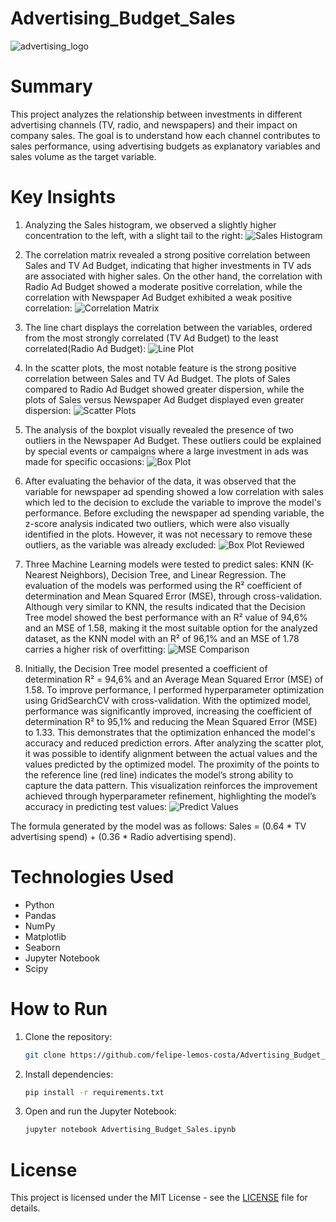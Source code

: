 # Advertising_Budget_Sales
![advertising_logo](images/advertising_logo.jpg)

# Summary
This project analyzes the relationship between investments in different advertising channels (TV, radio, and newspapers) and their impact on company sales. The goal is to understand how each channel contributes to sales performance, using advertising budgets as explanatory variables and sales volume as the target variable.

# Key Insights
1. Analyzing the Sales histogram, we observed a slightly higher concentration to the left, with a slight tail to the right:
![Sales Histogram](https://github.com/felipe-lemos-costa/Advertising_Budget_Sales/raw/main/images/1_sales_histogram.jpg)

2. The correlation matrix revealed a strong positive correlation between Sales and TV Ad Budget, indicating that higher investments in TV ads are associated with higher sales. On the other hand, the correlation with Radio Ad Budget showed a moderate positive correlation, while the correlation with Newspaper Ad Budget exhibited a weak positive correlation:
![Correlation Matrix](images/2_correlation_matrix.png)

3. The line chart displays the correlation between the variables, ordered from the most strongly correlated (TV Ad Budget) to the least correlated(Radio Ad Budget):
![Line Plot](images/3_line_plot.png)

4. In the scatter plots, the most notable feature is the strong positive correlation between Sales and TV Ad Budget. The plots of Sales compared to Radio Ad Budget showed greater dispersion, while the plots of Sales versus Newspaper Ad Budget displayed even greater dispersion:
![Scatter Plots](images/4_scatter_plots.png)

5. The analysis of the boxplot visually revealed the presence of two outliers in the Newspaper Ad Budget. These outliers could be explained by special events or campaigns where a large investment in ads was made for specific occasions:
![Box Plot](images/5_box_plot.png)

6. After evaluating the behavior of the data, it was observed that the variable for newspaper ad spending showed a low correlation with sales which led to the decision to exclude the variable to improve the model's performance. Before excluding the newspaper ad spending variable, the z-score analysis indicated two outliers, which were also visually identified in the plots. However, it was not necessary to remove these outliers, as the variable was already excluded:
![Box Plot Reviewed](images/6_box_plot_reviewed.png)

7. Three Machine Learning models were tested to predict sales: KNN (K-Nearest Neighbors), Decision Tree, and Linear Regression. The evaluation of the models was performed using the R² coefficient of determination and Mean Squared Error (MSE), through cross-validation. Although very similar to KNN, the results indicated that the Decision Tree model showed the best performance with an R² value of 94,6% and an MSE of 1.58, making it the most suitable option for the analyzed dataset, as the KNN model with an R² of 96,1% and an MSE of 1.78 carries a higher risk of overfitting:
![MSE Comparison](images/5_mse_comparison.png)

8. Initially, the Decision Tree model presented a coefficient of determination R² = 94,6% and an Average Mean Squared Error (MSE) of 1.58. To improve performance, I performed hyperparameter optimization using GridSearchCV with cross-validation. With the optimized model, performance was significantly improved, increasing the coefficient of determination R² to 95,1% and reducing the Mean Squared Error (MSE) to 1.33. This demonstrates that the optimization enhanced the model's accuracy and reduced prediction errors. After analyzing the scatter plot, it was possible to identify alignment between the actual values and the values predicted by the optimized model. The proximity of the points to the reference line (red line) indicates the model’s strong ability to capture the data pattern. This visualization reinforces the improvement achieved through hyperparameter refinement, highlighting the model’s accuracy in predicting test values:
![Predict Values](images/7_predict_values.png)

The formula generated by the model was as follows: Sales = (0.64 * TV advertising spend) + (0.36 * Radio advertising spend).

# Technologies Used
- Python
- Pandas
- NumPy
- Matplotlib
- Seaborn
- Jupyter Notebook
- Scipy

# How to Run

1. Clone the repository:
   ```bash
   git clone https://github.com/felipe-lemos-costa/Advertising_Budget_Sales.git
   ```

2. Install dependencies:
   ```bash
   pip install -r requirements.txt
   ```

3. Open and run the Jupyter Notebook:
   ```bash
   jupyter notebook Advertising_Budget_Sales.ipynb
   ```

# License
This project is licensed under the MIT License - see the [LICENSE](LICENSE) file for details.



